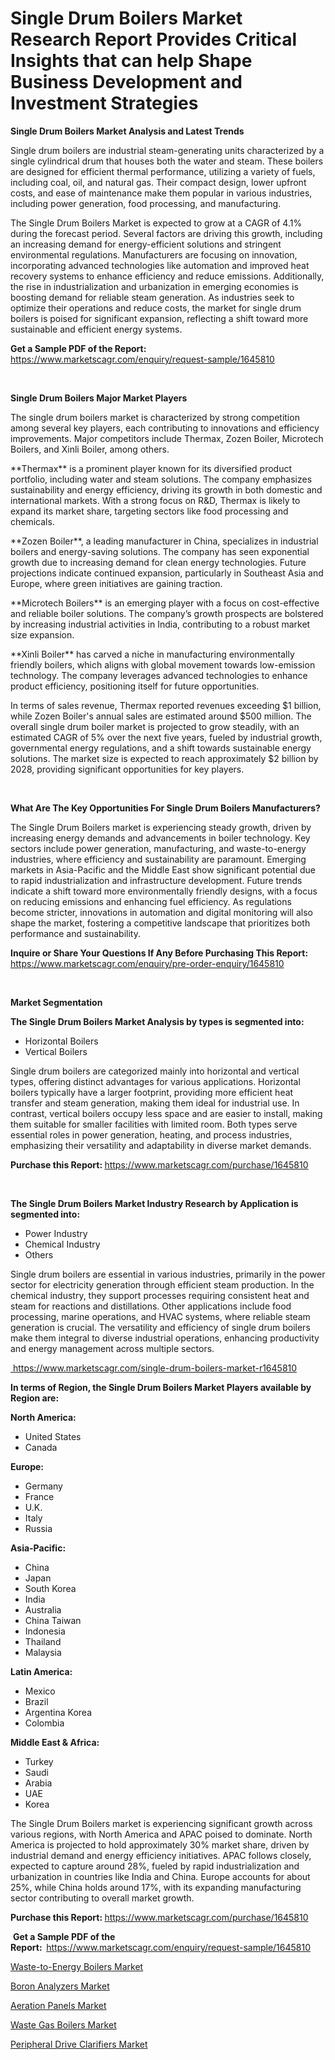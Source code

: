 <p><h1>Single Drum Boilers Market Research Report Provides Critical Insights that can help Shape Business Development and Investment Strategies</h1></p><p><strong>Single Drum Boilers Market Analysis and Latest Trends</strong></p>
<p><p>Single drum boilers are industrial steam-generating units characterized by a single cylindrical drum that houses both the water and steam. These boilers are designed for efficient thermal performance, utilizing a variety of fuels, including coal, oil, and natural gas. Their compact design, lower upfront costs, and ease of maintenance make them popular in various industries, including power generation, food processing, and manufacturing.</p><p>The Single Drum Boilers Market is expected to grow at a CAGR of 4.1% during the forecast period. Several factors are driving this growth, including an increasing demand for energy-efficient solutions and stringent environmental regulations. Manufacturers are focusing on innovation, incorporating advanced technologies like automation and improved heat recovery systems to enhance efficiency and reduce emissions. Additionally, the rise in industrialization and urbanization in emerging economies is boosting demand for reliable steam generation. As industries seek to optimize their operations and reduce costs, the market for single drum boilers is poised for significant expansion, reflecting a shift toward more sustainable and efficient energy systems.</p></p>
<p><strong>Get a Sample PDF of the Report:&nbsp;</strong> <a href="https://www.marketscagr.com/enquiry/request-sample/1645810?utm_campaign=2106&utm_medium=2&utm_source=Github&utm_content=ia&utm_term=29032025&utm_id=single-drum-boilers">https://www.marketscagr.com/enquiry/request-sample/1645810</a></p>
<p>&nbsp;</p>
<p><strong>Single Drum Boilers Major Market Players</strong></p>
<p><p>The single drum boilers market is characterized by strong competition among several key players, each contributing to innovations and efficiency improvements. Major competitors include Thermax, Zozen Boiler, Microtech Boilers, and Xinli Boiler, among others.</p><p>**Thermax** is a prominent player known for its diversified product portfolio, including water and steam solutions. The company emphasizes sustainability and energy efficiency, driving its growth in both domestic and international markets. With a strong focus on R&D, Thermax is likely to expand its market share, targeting sectors like food processing and chemicals.</p><p>**Zozen Boiler**, a leading manufacturer in China, specializes in industrial boilers and energy-saving solutions. The company has seen exponential growth due to increasing demand for clean energy technologies. Future projections indicate continued expansion, particularly in Southeast Asia and Europe, where green initiatives are gaining traction.</p><p>**Microtech Boilers** is an emerging player with a focus on cost-effective and reliable boiler solutions. The company’s growth prospects are bolstered by increasing industrial activities in India, contributing to a robust market size expansion.</p><p>**Xinli Boiler** has carved a niche in manufacturing environmentally friendly boilers, which aligns with global movement towards low-emission technology. The company leverages advanced technologies to enhance product efficiency, positioning itself for future opportunities.</p><p>In terms of sales revenue, Thermax reported revenues exceeding $1 billion, while Zozen Boiler's annual sales are estimated around $500 million. The overall single drum boiler market is projected to grow steadily, with an estimated CAGR of 5% over the next five years, fueled by industrial growth, governmental energy regulations, and a shift towards sustainable energy solutions. The market size is expected to reach approximately $2 billion by 2028, providing significant opportunities for key players.</p></p>
<p>&nbsp;</p>
<p><strong>What Are The Key Opportunities For Single Drum Boilers Manufacturers?</strong></p>
<p><p>The Single Drum Boilers market is experiencing steady growth, driven by increasing energy demands and advancements in boiler technology. Key sectors include power generation, manufacturing, and waste-to-energy industries, where efficiency and sustainability are paramount. Emerging markets in Asia-Pacific and the Middle East show significant potential due to rapid industrialization and infrastructure development. Future trends indicate a shift toward more environmentally friendly designs, with a focus on reducing emissions and enhancing fuel efficiency. As regulations become stricter, innovations in automation and digital monitoring will also shape the market, fostering a competitive landscape that prioritizes both performance and sustainability.</p></p>
<p><strong>Inquire or Share Your Questions If Any Before Purchasing This Report:</strong> <a href="https://www.marketscagr.com/enquiry/pre-order-enquiry/1645810?utm_campaign=2106&utm_medium=2&utm_source=Github&utm_content=ia&utm_term=29032025&utm_id=single-drum-boilers">https://www.marketscagr.com/enquiry/pre-order-enquiry/1645810</a></p>
<p>&nbsp;</p>
<p><strong>Market Segmentation</strong></p>
<p><strong>The Single Drum Boilers Market Analysis by types is segmented into:</strong></p>
<p><ul><li>Horizontal Boilers</li><li>Vertical Boilers</li></ul></p>
<p><p>Single drum boilers are categorized mainly into horizontal and vertical types, offering distinct advantages for various applications. Horizontal boilers typically have a larger footprint, providing more efficient heat transfer and steam generation, making them ideal for industrial use. In contrast, vertical boilers occupy less space and are easier to install, making them suitable for smaller facilities with limited room. Both types serve essential roles in power generation, heating, and process industries, emphasizing their versatility and adaptability in diverse market demands.</p></p>
<p><strong>Purchase this Report:&nbsp;</strong><a href="https://www.marketscagr.com/purchase/1645810?utm_campaign=2106&utm_medium=2&utm_source=Github&utm_content=ia&utm_term=29032025&utm_id=single-drum-boilers">https://www.marketscagr.com/purchase/1645810</a></p>
<p>&nbsp;</p>
<p><strong>The Single Drum Boilers Market Industry Research by Application is segmented into:</strong></p>
<p><ul><li>Power Industry</li><li>Chemical Industry</li><li>Others</li></ul></p>
<p><p>Single drum boilers are essential in various industries, primarily in the power sector for electricity generation through efficient steam production. In the chemical industry, they support processes requiring consistent heat and steam for reactions and distillations. Other applications include food processing, marine operations, and HVAC systems, where reliable steam generation is crucial. The versatility and efficiency of single drum boilers make them integral to diverse industrial operations, enhancing productivity and energy management across multiple sectors.</p></p>
<p><a href="https://www.marketscagr.com/single-drum-boilers-market-r1645810?utm_campaign=2106&utm_medium=2&utm_source=Github&utm_content=ia&utm_term=29032025&utm_id=single-drum-boilers">&nbsp;https://www.marketscagr.com/single-drum-boilers-market-r1645810</a></p>
<p><strong>In terms of Region, the Single Drum Boilers Market Players available by Region are:</strong></p>
<p>
    <p> <strong> North America: </strong>
        <ul>
            <li>United States</li>
            <li>Canada</li>
        </ul>
        </p> 
    <p> <strong> Europe: </strong>
        <ul>
            <li>Germany</li>
            <li>France</li>
            <li>U.K.</li>
            <li>Italy</li>
            <li>Russia</li>
        </ul>
        </p> 
    <p> <strong> Asia-Pacific: </strong>
        <ul>
            <li>China</li>
            <li>Japan</li>
            <li>South Korea</li>
            <li>India</li>
            <li>Australia</li>
            <li>China Taiwan</li>
            <li>Indonesia</li>
            <li>Thailand</li>
            <li>Malaysia</li>
        </ul>
        </p> 
    <p> <strong> Latin America: </strong>
        <ul>
            <li>Mexico</li>
            <li>Brazil</li>
            <li>Argentina Korea</li>
            <li>Colombia</li>
        </ul>
        </p> 
    <p> <strong> Middle East & Africa: </strong>
        <ul>
            <li>Turkey</li>
            <li>Saudi</li>
            <li>Arabia</li>
            <li>UAE</li>
            <li>Korea</li>
        </ul>
    </p>
    </p>
<p><p>The Single Drum Boilers market is experiencing significant growth across various regions, with North America and APAC poised to dominate. North America is projected to hold approximately 30% market share, driven by industrial demand and energy efficiency initiatives. APAC follows closely, expected to capture around 28%, fueled by rapid industrialization and urbanization in countries like India and China. Europe accounts for about 25%, while China holds around 17%, with its expanding manufacturing sector contributing to overall market growth.</p></p>
<p><strong>Purchase this Report: </strong><a href="https://www.marketscagr.com/purchase/1645810?utm_campaign=2106&utm_medium=2&utm_source=Github&utm_content=ia&utm_term=29032025&utm_id=single-drum-boilers">https://www.marketscagr.com/purchase/1645810</a></p>
<p>&nbsp;<strong>Get a Sample PDF of the Report:&nbsp;&nbsp;</strong><a href="https://www.marketscagr.com/enquiry/request-sample/1645810?utm_campaign=2106&utm_medium=2&utm_source=Github&utm_content=ia&utm_term=29032025&utm_id=single-drum-boilers">https://www.marketscagr.com/enquiry/request-sample/1645810</a></p>
<p><strong></strong></p>
<p><p><a href="https://github.com/duerknikko44/Market-Research-Report-List-1/blob/main/waste-to-energy-boilers-market.md?utm_campaign=2106&utm_medium=2&utm_source=Github&utm_content=ia&utm_term=29032025&utm_id=single-drum-boilers">Waste-to-Energy Boilers Market</a></p><p><a href="https://github.com/YashRP12/Market-Research-Report-List-7/blob/main/boron-analyzers-market.md?utm_campaign=2106&utm_medium=2&utm_source=Github&utm_content=ia&utm_term=29032025&utm_id=single-drum-boilers">Boron Analyzers Market</a></p><p><a href="https://github.com/JosephineMcguire65/Market-Research-Report-List-2/blob/main/aeration-panels-market.md?utm_campaign=2106&utm_medium=2&utm_source=Github&utm_content=ia&utm_term=29032025&utm_id=single-drum-boilers">Aeration Panels Market</a></p><p><a href="https://github.com/kreilkoffas4/Market-Research-Report-List-1/blob/main/waste-gas-boilers-market.md?utm_campaign=2106&utm_medium=2&utm_source=Github&utm_content=ia&utm_term=29032025&utm_id=single-drum-boilers">Waste Gas Boilers Market</a></p><p><a href="https://github.com/darouthiamnl/Market-Research-Report-List-1/blob/main/peripheral-drive-clarifiers-market.md?utm_campaign=2106&utm_medium=2&utm_source=Github&utm_content=ia&utm_term=29032025&utm_id=single-drum-boilers">Peripheral Drive Clarifiers Market</a></p></p>